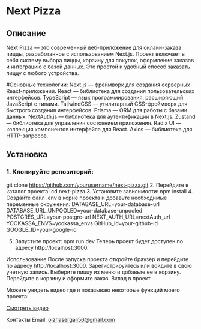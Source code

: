 # Next Pizza

## Описание
Next Pizza — это современный веб-приложение для онлайн-заказа пиццы, разработанное с использованием Next.js. Проект включает в себя систему выбора пиццы, корзину для покупок, оформление заказов и интеграцию с базой данных. Это простой и удобный способ заказать пиццу с любого устройства.

#Основные технологии:
Next.js — фреймворк для создания серверных React-приложений.
React — библиотека для создания пользовательских интерфейсов.
TypeScript — язык программирования, расширяющий JavaScript с типами.
TailwindCSS — утилитарный CSS-фреймворк для быстрого создания интерфейсов.
Prisma — ORM для работы с базами данных.
NextAuth.js — библиотека для аутентификации в Next.js.
Zustand — библиотека для управления состоянием приложения.
Radix UI — коллекция компонентов интерфейса для React.
Axios — библиотека для HTTP-запросов.

## Установка


### 1. Клонируйте репозиторий:
git clone https://github.com/yourusername/next-pizza.git
2. Перейдите в каталог проекта:
cd next-pizza
3. Установите зависимости:
npm install
4. Создайте файл .env в корне проекта и добавьте необходимые переменные окружения:
DATABASE_URL=your-database-url
DATABASE_URL_UNPOOLED=your-database-unpooled
POSTGRES_URL=your-postgre-url
NEXT_AUTH_URL=nextAuth_url
YOOKASSA_ENVS=yookassa_envs
GitHub_Id=your-github-id
GOOGLE_ID=your-google-id


5. Запустите проект:
npm run dev
Теперь проект будет доступен по адресу http://localhost:3000.

Использование
После запуска проекта откройте браузер и перейдите по адресу http://localhost:3000.
Зарегистрируйтесь или войдите в свою учетную запись.
Выберите пиццу из меню и добавьте ее в корзину.
Перейдите в корзину и оформите заказ.
Вклад в проект

Можете увидеть видео где я показываю некоторые функций моего проекта:

[Смотреть видео](./videos/video.mp4)


Контакты
Email: olzhasergali56@gmail.com

